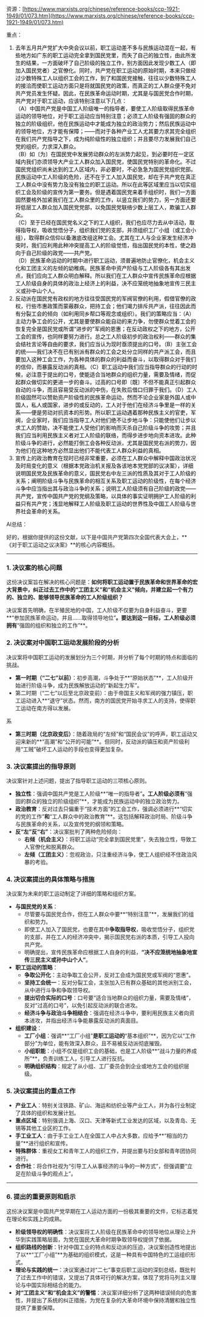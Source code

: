 资源：[https://www.marxists.org/chinese/reference-books/ccp-1921-1949/01/073.htm](https://www.marxists.org/chinese/reference-books/ccp-1921-1949/01/073.htm)



重点：

1. <font style="color:rgb(0, 0, 0);">去年五月共产党扩大中央会议以前，职工运动差不多与民族运动混在一起，有些地方如广东的职工运动完全拿到国民党里，而失了自己的独立性，由此所发生的结果，一方面破坏了自己阶级的独立工作，别方面因此发现少数工人（即加入国民党者）之官僚化。同时，共产党在职工运动的原始时期，本来只做经过少数特殊工人以组织工会的工作，到了和国民党接触，往往以少数特殊工人的接洽而使职工运动方面只是将就国民党的政策，而真正的工人群众便不免对共产党员发生怀疑。因此，在民族革命运动时期，尤其是与国民党合作时期，共产党对于职工运动，应该特别注意以下几点：  
</font><font style="color:rgb(0, 0, 0);"> （A）中国共产党是中国工人阶级唯一的指导者，要使工人阶级取得民族革命运动的领导地位，对于职工运动应当特别注意；必须工人阶级有强固的群众的独立的阶级组织，他在民族运动中才能成为独立的政治势力；然后民族运动中的领导地位，方才能有保障；——而对于各种产业工人尤其要力求其完全组织在我们共产党指导之下，成为纯阶级性的独立组织；并且要尽力发展我们自己党的组织，力求深入群众。  
</font><font style="color:rgb(0, 0, 0);"> （B）如〔为〕在国民党中发展劳动群众的左派势力起见，到必要时在一定区域内我们亦须领导大产业工人群众加入国民党，使国民党特别的革命化。不过国民党组织尚未达到的工人区域内，非必要时，不必急急为国民党组织党部。民族运动中工人阶级的危险，还不在于工人加入国民党，却在于共产党在真正工人群众中没有势力及没有独立的职工运动。所以在此等区域里应当以切实组织工会及阶级的宣传为第一要务。但是遇着国民党来着手组织时，我们一方面固然要格外加紧我们在工人群众里的工作，以竖立我们的势力，另一方面还要将低层工人群众加入国民党党部，以免国民党联络少数上层工人，欺骗工人群众。  
</font><font style="color:rgb(0, 0, 0);"> （C）至于已经在国民党名义之下的工人组织，我们也应尽力去从中活动，取得指导权，吸收觉悟分子，组织我们党的支部，并须组织工厂小组（或工会小组），取得群众信仰以备澈底改组这种工会。尤其在工人与企业家发生经济冲突时，我们应利用此种冲突提高工人的阶级觉悟，指出国民党的本性，使之趋向于自己阶级的政党——共产党。  
</font><font style="color:rgb(0, 0, 0);"> （D）民族革命运动的时期中进行职工运动，须普遍地防止官僚化，机会主义化和工团主义的左倾的幼稚病。民族革命中资产阶级与工人阶级各有其出发点，我们应向工人群众明白解释。所以我们在工人群众中宣传民族革命应根据工人阶级自身的具体的政治上经济上的利益，决不应笼统地抽象地宣传三民主义或孙中山个人。</font>
2. <font style="color:rgb(0, 0, 0);">反动派在国民党有政权的地方往往受国民党的军阀官僚的利用，假借官僚的政权，行些市惠政策而蒙蔽群众，把持工会；他们竭力排斥共产派，往往因此而有分裂工会的倾向（如利用同乡帮口等观念或组织）。我们的策略应当：（A）主动力争工会的公开，尤其是要使群众能自动的来力争，勿使群众觉着工会的恢复完全是国民党或所谓“进步的”军阀的恩惠；在反动政权之下的地方，公开工会的宣传，也同样要努力进行。总之工人阶级初步的政治权利——群众的集会结社言论等自由的要求，我们应当认为现时亟须提出的口号。（B）主张工会的统——我们决不在已有别派有群众的工会之处分立同样的共产派工会，而且要加入这种工会工作，为各种具体的群众的利益而奋斗，以取得群众对于我们的信仰，而暴露反动派的真相。（C）职工运动中我们应当指导群众的行动的时候，必注意于提出的口号，使能适合当地群众的组织力量，需要及情绪，而促起群众做切实的更进一步的奋斗。过高的口号即〔既〕不但不能真正引起群众自动的斗争，而且容易受反动派的中伤，在失败后借口归罪于我们。（D）工人阶级固然可以赞助资产阶级性的民族革命运动，然而不论企业家是外国人或中国人，私人或国家，进步的或反动的，工人对于他们在经济斗争里是一样的关系——便是劳动对抗资本的形势。所以职工运动遇着那种民族主义的官吏，军阀，企业家时，我们应当指导工人对他们绝不让步地斗争：只能使他们让步以求工人的赞助，决不能使工人受他们的影响而灭杀自己阶级斗争的攻势；并且我们应当利用民族主义者对工人阶级的联络，而得步进步地向资本进攻。此种阶级斗争的进行，必然能打倒工会各种反动派，尤其是国民党右派的势力，因为他们在这种地方必然显出他们不能代表工人群众利益的真相。</font>
3. <font style="color:rgb(0, 0, 0);">宣传上的政治教育在现时已经非常重要，必须在工人群众中解释中国政治状况及时局变化的意义（根据本党政治机关报及各该地本党党部的议决案），详细说明国民党及民族革命的意义，国民党右中左三派的性质及其对于工人阶级的关系；阐明阶级斗争与民族革命的相互关系及职工运动的阶级性，在每个经济斗争中应当指出其与政治斗争的关系；说明工人阶级须有自己阶级的政党——共产党，宣传中国共产党的党纲及策略，以具体的事实证明拥护工人阶级的利益只有共产党；浅显地解释工人阶级及职工运动的世界性及中国工人阶级与世界社会革命的关系。</font>

AI总结：

<font style="color:rgb(27, 28, 29);">好的，根据你提供的这份文献，以下是中国共产党第四次全国代表大会上，**《对于职工运动之议决案》**的核心内容概括。</font>

---

### **<font style="color:rgb(27, 28, 29);">1. 决议案的核心问题</font>**
<font style="color:rgb(27, 28, 29);">这份决议案旨在解决的核心问题是：</font>**<font style="color:rgb(27, 28, 29);">如何将职工运动置于民族革命和世界革命的宏大背景中，纠正过去工作中的“工团主义”和“机会主义”倾向，并建立起一个有力的、独立的、能够领导民族革命的工人阶级组织？</font>**

<font style="color:rgb(27, 28, 29);">决议案首先明确，在半殖民地的中国，工人阶级不仅要为自身利益奋斗，更要**“参加民族革命运动，并且……取得领导地位”</font>**<font style="color:rgb(27, 28, 29);">。要达到这一目标，工人阶级必须拥有</font>**<font style="color:rgb(27, 28, 29);">“强固的组织和独立的工作”**。</font>

### **<font style="color:rgb(27, 28, 29);">2. 决议案对中国职工运动发展阶段的分析</font>**
<font style="color:rgb(27, 28, 29);">决议案将中国职工运动的发展划分为三个时期，并分析了每个时期的特点和面临的挑战。</font>

+ **<font style="color:rgb(27, 28, 29);">第一时期（“二七”以前）</font>**<font style="color:rgb(27, 28, 29);">：初步高潮，斗争处于**“原始状态”**，工人阶级开始进行阶级斗争，成为民族解放运动的“新起生力军”。</font>
+ <font style="color:rgb(27, 28, 29);">第二时期（“二七”以后至北京政变前）：由于帝国主义和军阀的强力镇压，职工运动进入**“退守”状态。然而，南方的国民党开始寻求工人的支持，使得职工运动在南方得以发展。</font>

<font style="color:rgb(27, 28, 29);">系</font>

+ **<font style="color:rgb(27, 28, 29);">第三时期（北京政变后）</font>**<font style="color:rgb(27, 28, 29);">：随着政局的“左倾”和“国民会议”的呼声，职工运动又迎来新的**“高潮”和“公开的可能”**。但同时，反动派的镇压和资产阶级利用“工贼”破坏工人运动的手段也变得更加复杂。</font>

### **<font style="color:rgb(27, 28, 29);">3. 决议案提出的指导原则</font>**
<font style="color:rgb(27, 28, 29);">决议案针对上述问题，提出了指导职工运动的三项核心原则。</font>

+ **<font style="color:rgb(27, 28, 29);">独立性</font>**<font style="color:rgb(27, 28, 29);">：强调中国共产党是工人阶级**“唯一的指导者”</font>**<font style="color:rgb(27, 28, 29);">。工人阶级必须有</font>**<font style="color:rgb(27, 28, 29);">“强固的群众的独立的阶级组织”**，才能成为民族运动中的独立政治势力。</font>
+ **<font style="color:rgb(27, 28, 29);">政治教育</font>**<font style="color:rgb(27, 28, 29);">：反对过去只偏重于“技术方面”的工会工作，强调必须进行**“切实的党的工作”</font>**<font style="color:rgb(27, 28, 29);">和</font>**<font style="color:rgb(27, 28, 29);">“工人群众中的政治教育”**。这包括解释政治时局、阶级斗争与民族革命的关系，以及宣传党的纲领和策略。</font>
+ **<font style="color:rgb(27, 28, 29);">反“左”反“右”</font>**<font style="color:rgb(27, 28, 29);">：决议案批判了两种危险倾向：</font>
    - **<font style="color:rgb(27, 28, 29);">右倾（机会主义）</font>**<font style="color:rgb(27, 28, 29);">：将职工运动“完全拿到国民党里”，失去独立性，导致工人官僚化和脱离群众。</font>
    - **<font style="color:rgb(27, 28, 29);">左倾（工团主义）</font>**<font style="color:rgb(27, 28, 29);">：忽视政治，只注重经济斗争，使工人组织经不住政治风暴的考验。</font>

### **<font style="color:rgb(27, 28, 29);">4. 决议案提出的具体策略与措施</font>**
<font style="color:rgb(27, 28, 29);">决议案为未来的职工运动制定了详细的策略和组织方案。</font>

+ **<font style="color:rgb(27, 28, 29);">与国民党的关系</font>**<font style="color:rgb(27, 28, 29);">：</font>
    - <font style="color:rgb(27, 28, 29);">尽管要与国民党合作，但在工人群众中要**“特别注意”**，发展我们的组织和势力。</font>
    - <font style="color:rgb(27, 28, 29);">即使工人加入了国民党，也要在其中</font>**<font style="color:rgb(27, 28, 29);">争取指导权</font>**<font style="color:rgb(27, 28, 29);">，吸收觉悟分子，组织党的支部，并在工人的经济冲突中，揭示国民党右派的本质，引导工人投向共产党。</font>
    - <font style="color:rgb(27, 28, 29);">明确提出，宣传民族革命应根据工人自身的利益，</font>**<font style="color:rgb(27, 28, 29);">“决不应笼统地抽象地宣传三民主义或孙中山个人”</font>**<font style="color:rgb(27, 28, 29);">。</font>
+ **<font style="color:rgb(27, 28, 29);">职工运动的策略</font>**<font style="color:rgb(27, 28, 29);">：</font>
    - **<font style="color:rgb(27, 28, 29);">争取公开化</font>**<font style="color:rgb(27, 28, 29);">：主动争取工会公开，反对工会成为国民党或军阀的“恩惠”。</font>
    - **<font style="color:rgb(27, 28, 29);">坚持工会统一</font>**<font style="color:rgb(27, 28, 29);">：反对分裂工会，主张加入已有群众基础的其他派别工会，从中进行斗争和争取领导权。</font>
    - **<font style="color:rgb(27, 28, 29);">提出切合实际的口号</font>**<font style="color:rgb(27, 28, 29);">：口号要“适合当地群众的组织力量，需要及情绪”，反对“过高的口号”，以免引起反动派的联合进攻。</font>
    - **<font style="color:rgb(27, 28, 29);">经济斗争与政治斗争相结合</font>**<font style="color:rgb(27, 28, 29);">：强调在经济斗争中，要利用民族主义者向资本进攻，并指出经济斗争能暴露反动派的真面目。</font>
+ **<font style="color:rgb(27, 28, 29);">组织建设</font>**<font style="color:rgb(27, 28, 29);">：</font>
    - **<font style="color:rgb(27, 28, 29);">工厂小组</font>**<font style="color:rgb(27, 28, 29);">：强调**“工厂小组”</font>**<font style="color:rgb(27, 28, 29);">是职工运动的</font>**<font style="color:rgb(27, 28, 29);">“基本组织”**，因为它以“工作部分”为单位，能有效深入群众，且不易被反动派彻底摧毁。</font>
    - **<font style="color:rgb(27, 28, 29);">小组职能</font>**<font style="color:rgb(27, 28, 29);">：小组不仅是组织工会的基础，也是工人阶级**“战斗力量的养成所”**，负责训练工人，引导工人进行反抗。</font>
    - **<font style="color:rgb(27, 28, 29);">明确组织结构</font>**<font style="color:rgb(27, 28, 29);">：规定了从小组、工厂委员会到企业或地方工会的组织层级。</font>

### **<font style="color:rgb(27, 28, 29);">5. 决议案提出的重点工作</font>**
+ **<font style="color:rgb(27, 28, 29);">产业工人</font>**<font style="color:rgb(27, 28, 29);">：特别关注铁路、矿山、海运和纺织业等产业工人，并为各行业制定了具体的组织和发展计划。</font>
+ **<font style="color:rgb(27, 28, 29);">重点区域</font>**<font style="color:rgb(27, 28, 29);">：特别强调上海、汉口、天津等新式工业发达的区域，以及青岛、无锡等其他工业区的工作。</font>
+ **<font style="color:rgb(27, 28, 29);">手工业工人</font>**<font style="color:rgb(27, 28, 29);">：由于手工业工人在全国工人中占大多数，应给予**“相当的力量”**进行组织和宣传。</font>
+ **<font style="color:rgb(27, 28, 29);">特殊群体</font>**<font style="color:rgb(27, 28, 29);">：重视女工和青年工人的组织工作，并提出要与妇女部和青年团协同进行。</font>
+ **<font style="color:rgb(27, 28, 29);">合作社</font>**<font style="color:rgb(27, 28, 29);">：将合作社视为“引导工人从事经济的斗争的一种方式”，但强调要“立足在阶级斗争的观点上”。</font>

---

### **<font style="color:rgb(27, 28, 29);">6. 提出的重要原则和启示</font>**
<font style="color:rgb(27, 28, 29);">这份决议案是中国共产党早期在工人运动方面的一份极其重要的文件，它标志着党在理论和实践上的成熟。</font>

+ **<font style="color:rgb(27, 28, 29);">阶级领导权的明确性</font>**<font style="color:rgb(27, 28, 29);">：决议案将工人阶级在民族革命中的领导地位从理论上升华到实践策略层面，为党在国民大革命时期争取领导权提供了依据。</font>
+ **<font style="color:rgb(27, 28, 29);">组织路线的创新</font>**<font style="color:rgb(27, 28, 29);">：针对中国工业的特点和反动派的压迫，决议案创造性地提出了以**“工厂小组”**为基础的组织模式，这是一种具有中国特色的工运组织形式。</font>
+ **<font style="color:rgb(27, 28, 29);">理论与实践的统一</font>**<font style="color:rgb(27, 28, 29);">：决议案通过对“二七”事变后职工运动的深刻总结，既批判了过去工作中的错误，又提出了具体可行的解决方案，体现了党将马列主义理论与中国实际相结合的能力。</font>
+ **<font style="color:rgb(27, 28, 29);">对“工团主义”和“机会主义”的警惕</font>**<font style="color:rgb(27, 28, 29);">：决议案详细分析了这两种错误倾向的危害性，并提出了系统的纠正措施，为党在复杂的大革命环境中保持清醒和独立性提供了重要保障。</font>

